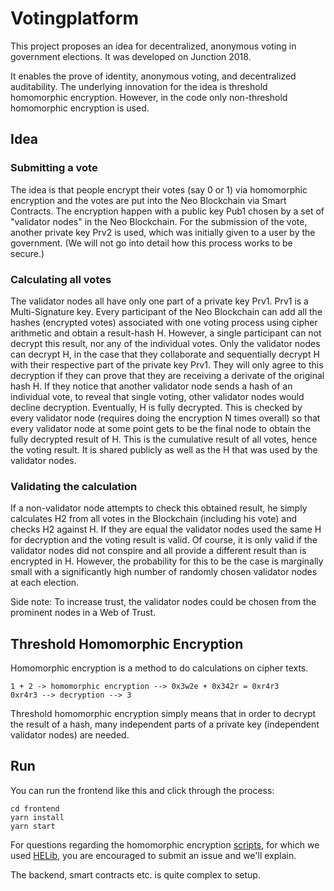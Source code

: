 # Votingplatform

This project proposes an idea for decentralized, anonymous voting in government elections. It was developed on Junction 2018.

It enables the prove of identity, anonymous voting, and decentralized auditability.
The underlying innovation for the idea is threshold homomorphic encryption. However, in the code only non-threshold homomorphic encryption is used.

## Idea
### Submitting a vote
The idea is that people encrypt their votes (say 0 or 1) via homomorphic encryption and the votes are put into the Neo Blockchain via Smart Contracts. The encryption happen with a public key Pub1 chosen by a set of "validator nodes" in the Neo Blockchain. For the submission of the vote, another private key Prv2 is used, which was initially given to a user by the government. (We will not go into detail how this process works to be secure.)

### Calculating all votes
The validator nodes all have only one part of a private key Prv1. Prv1 is a Multi-Signature key. Every participant of the Neo Blockchain can add all the hashes (encrypted votes) associated with one voting process using cipher arithmetic and obtain a result-hash H. However, a single participant can not decrypt this result, nor any of the individual votes. Only the validator nodes can decrypt H, in the case that they collaborate and sequentially decrypt H with their respective part of the private key Prv1. They will only agree to this decryption if they can prove that they are receiving a derivate of the original hash H. If they notice that another validator node sends a hash of an individual vote, to reveal that single voting, other validator nodes would decline decryption. Eventually, H is fully decrypted. This is checked by every validator node (requires doing the encryption N times overall) so that every validator node at some point gets to be the final node to obtain the fully decrypted result of H. This is the cumulative result of all votes, hence the voting result. It is shared publicly as well as the H that was used by the validator nodes.

### Validating the calculation
If a non-validator node attempts to check this obtained result, he simply calculates H2 from all votes in the Blockchain (including his vote) and checks H2 against H. If they are equal the validator nodes used the same H for decryption and the voting result is valid. Of course, it is only valid if the validator nodes did not conspire and all provide a different result than is encrypted in H. However, the probability for this to be the case is marginally small with a significantly high number of randomly chosen validator nodes at each election. 

Side note: To increase trust, the validator nodes could be chosen from the prominent nodes in a Web of Trust.

## Threshold Homomorphic Encryption
Homomorphic encryption is a method to do calculations on cipher texts.


    1 + 2 -> homomorphic encryption --> 0x3w2e + 0x342r = 0xr4r3
    0xr4r3 --> decryption --> 3


Threshold homomorphic encryption simply means that in order to decrypt the result of a hash, many independent parts of a private key (independent validator nodes) are needed.

## Run
You can run the frontend like this and click through the process:

    cd frontend
    yarn install
    yarn start


For questions regarding the homomorphic encryption [scripts](https://github.com/xanpj/votingplattform/tree/master/crypto/cryptoscripts), for which we used [HELib](https://github.com/shaih/HElib), you are encouraged to submit an issue and we'll explain.

The backend, smart contracts etc. is quite complex to setup.
